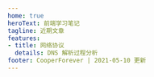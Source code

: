 ```yaml
---
home: true
heroText: 前端学习笔记
tagline: 近期文章
features:
- title: 网络协议
  details: DNS 解析过程分析
footer: CooperForever | 2021-05-10 更新
---
```

